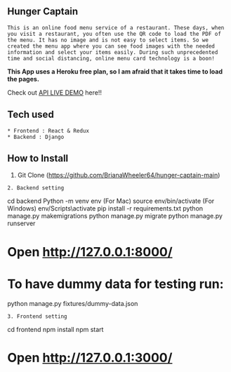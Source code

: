 ## Hunger Captain
```
This is an online food menu service of a restaurant. These days, when you visit a restaurant, you often use the QR code to load the PDF of the menu. It has no image and is not easy to select items. So we created the menu app where you can see food images with the needed information and select your items easily. During such unprecedented time and social distancing, online menu card technology is a boon!
```
**This App uses a Heroku free plan, so I am afraid that it takes time to load the pages.**

Check out [API LIVE DEMO](https://hunger-captain-frontend.brianawheeler.repl.co) here!!
## Tech used
```
* Frontend : React & Redux
* Backend : Django
```
## How to Install
1. Git Clone (https://github.com/BrianaWheeler64/hunger-captain-main)
```
2. Backend setting
```
cd backend
Python -m venv env
(For Mac) source env/bin/activate
(For Windows) env/Scripts\activate
pip install -r requirements.txt
python manage.py makemigrations
python manage.py migrate
python manage.py runserver
# Open http://127.0.0.1:8000/
# To have dummy data for testing run:
python manage.py fixtures/dummy-data.json
```
3. Frontend setting
```
cd frontend
npm install
npm start
# Open http://127.0.0.1:3000/
